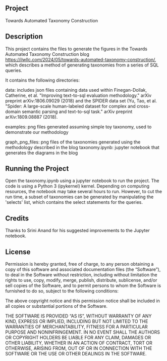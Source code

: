 Project
-------
Towards Automated Taxonomy Construction


Description
-----------
This project contains the files to generate the figures in the Towards Automated Taxonomy Construction blog https://ilwllc.com/2024/05/towards-automated-taxonomy-construction/, which describes a method of generating taxonomies from a series of SQL queries.

It contains the following directories:

  data: includes json files containing data used within Finegan-Dollak, Catherine, et al. "Improving text-to-sql evaluation methodology." arXiv preprint arXiv:1806.09029 (2018) and the SPIDER data set (Yu, Tao, et al. "Spider: A large-scale human-labeled dataset for complex and cross-domain semantic parsing and text-to-sql task." arXiv preprint arXiv:1809.08887 (2018).

  examples: png files generated assuming simple toy taxonomy, used to demonstrate our methodology

  graph_png_files: png files of the taxonomies generated using the methodology described in the blog
taxonomy.ipynb: jupyter notebook that generates the diagrams in the blog


Running the Project
-------------------
Open the taxonomy.ipynb using a jupyter notebook to run the project.  The code is using a Python 3 (ipykernel) kernel.  Depending on computing resources, the notebook may take several hours to run.  However, to cut the run time, a subset of taxonomies can be generated by manipulating the 'selects' list, which contains the select statements for the queries.


Credits
-------
Thanks to Srini Anand for his suggested improvements to the Jupyter notebook.


License
-------
Permission is hereby granted, free of charge, to any person obtaining a copy of this software and associated documentation files (the “Software”), to deal in the Software without restriction, including without limitation the rights to use, copy, modify, merge, publish, distribute, sublicense, and/or sell copies of the Software, and to permit persons to whom the Software is furnished to do so, subject to the following conditions:

The above copyright notice and this permission notice shall be included in all copies or substantial portions of the Software.

THE SOFTWARE IS PROVIDED “AS IS”, WITHOUT WARRANTY OF ANY KIND, EXPRESS OR IMPLIED, INCLUDING BUT NOT LIMITED TO THE WARRANTIES OF MERCHANTABILITY, FITNESS FOR A PARTICULAR PURPOSE AND NONINFRINGEMENT. IN NO EVENT SHALL THE AUTHORS OR COPYRIGHT HOLDERS BE LIABLE FOR ANY CLAIM, DAMAGES OR OTHER LIABILITY, WHETHER IN AN ACTION OF CONTRACT, TORT OR OTHERWISE, ARISING FROM, OUT OF OR IN CONNECTION WITH THE SOFTWARE OR THE USE OR OTHER DEALINGS IN THE SOFTWARE.
